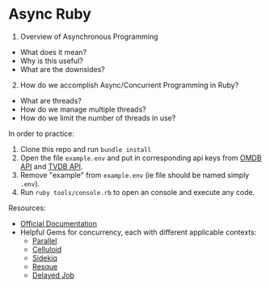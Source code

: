 # Async Ruby

1. Overview of Asynchronous Programming
  * What does it mean?
  * Why is this useful?
  * What are the downsides?
2. How do we accomplish Async/Concurrent Programming in Ruby?
  * What are threads?
  * How do we manage multiple threads?
  * How do we limit the number of threads in use?

In order to practice:
1. Clone this repo and run `bundle install`
2. Open the file `example.env` and put in corresponding api keys from [OMDB API]() and [TVDB API]().
3. Remove "example" from `example.env` (ie file should be named simply `.env`).
4. Run `ruby tools/console.rb` to open an console and execute any code.

Resources:
* [Official Documentation](https://ruby-doc.org/core-2.5.0/Thread.html)
* Helpful Gems for concurrency, each with different applicable contexts:
  * [Parallel](https://github.com/grosser/parallel)
  * [Celluloid](https://github.com/celluloid/celluloid)
  * [Sidekiq](https://github.com/mperham/sidekiq/)
  * [Resque](https://github.com/resque/resque)
  * [Delayed Job](https://github.com/collectiveidea/delayed_job)
        
